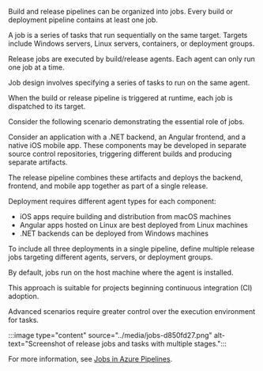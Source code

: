 Build and release pipelines can be organized into jobs. Every build or deployment pipeline contains at least one job.

A job is a series of tasks that run sequentially on the same target. Targets include Windows servers, Linux servers, containers, or deployment groups.

Release jobs are executed by build/release agents. Each agent can only run one job at a time.

Job design involves specifying a series of tasks to run on the same agent.

When the build or release pipeline is triggered at runtime, each job is dispatched to its target.

Consider the following scenario demonstrating the essential role of jobs.

Consider an application with a .NET backend, an Angular frontend, and a native iOS mobile app. These components may be developed in separate source control repositories, triggering different builds and producing separate artifacts.

The release pipeline combines these artifacts and deploys the backend, frontend, and mobile app together as part of a single release.

Deployment requires different agent types for each component:

- iOS apps require building and distribution from macOS machines
- Angular apps hosted on Linux are best deployed from Linux machines
- .NET backends can be deployed from Windows machines

To include all three deployments in a single pipeline, define multiple release jobs targeting different agents, servers, or deployment groups.

By default, jobs run on the host machine where the agent is installed.

This approach is suitable for projects beginning continuous integration (CI) adoption.

Advanced scenarios require greater control over the execution environment for tasks.

:::image type="content" source="../media/jobs-d850fd27.png" alt-text="Screenshot of release jobs and tasks with multiple stages.":::

For more information, see [Jobs in Azure Pipelines](/azure/devops/pipelines/process/phases).
